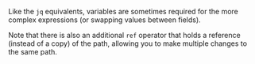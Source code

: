 Like the `jq` equivalents, variables are sometimes required for the more complex expressions (or swapping values between fields).

Note that there is also an additional `ref` operator that holds a reference (instead of a copy) of the path, allowing you to make multiple changes to the same path.
